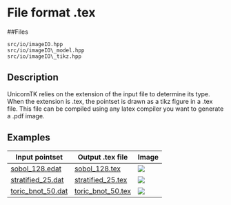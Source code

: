 # File format .tex

##Files

```
src/io/imageIO.hpp  
src/io/imageIO\_model.hpp  
src/io/imageIO\_tikz.hpp
```

## Description


UnicornTK relies on the extension of the input file to determine its type. When the extension is .tex, the pointset is drawn as a tikz figure in a .tex file. This file can be compiled using any latex compiler you want to generate a .pdf image.

## Examples


Input pointset | Output .tex file | Image
---------------|-----------------|------
[sobol\_128.edat](../data/graphics/sobol_128.edat)|[sobol\_128.tex](../data/graphics/sobol_128.tex)|[![](../data/graphics/sobol_128_tikz.png)](../data/graphics/sobol_128_tikz.png)
[stratified\_25.dat](../data/graphics/stratified_25.dat)|[stratified\_25.tex](../data/graphics/stratified_25.tex)|[![](../data/graphics/stratified_25_tikz.png)](../data/graphics/stratified_25_tikz.png)
[toric\_bnot\_50.dat](../data/graphics/toric_bnot_50.dat)|[toric\_bnot\_50.tex](../data/graphics/toric_bnot_50.tex)|[![](../data/graphics/toric_bnot_50_tikz.png)](../data/graphics/toric_bnot_50_tikz.png)
